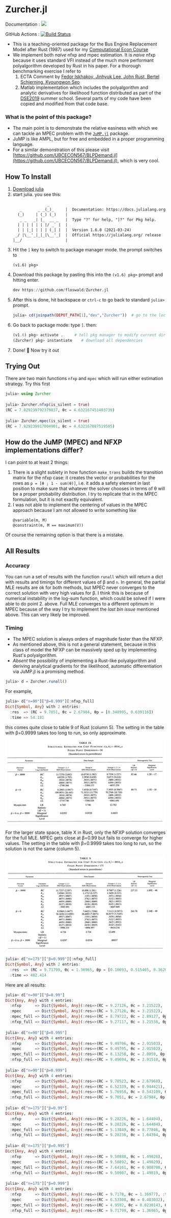 
# Zurcher.jl

Documentation : [![](https://img.shields.io/badge/docs-dev-blue.svg)](https://floswald.github.io/Zurcher.jl/dev)

GitHub Actions : [![Build Status](https://github.com/floswald/Zurcher.jl/workflows/CI/badge.svg)](https://github.com/floswald/Zurcher.jl/actions?query=workflow%3ACI+branch%3Amain)

* This is a teaching-oriented package for the Bus Engine Replacement Model after Rust (1987) used for my [Computational Econ Course](https://floswald.github.io/NumericalMethods/)
* We implement both _naive_ nfxp and mpec estimation. It is _naive_ nfxp because it uses standard VFI instead of the much more performant polyalgorithm developed by Rust in his paper. For a thorough benchmarking exercise I refer to 
    1. ECTA Comment by [Fedor Iskhakov, Jinhyuk Lee, John Rust, Bertel Schjerning, Kyoungwon Seo](https://www.econometricsociety.org/publications/econometrica/2016/01/01/comment-“constrained-optimization-approaches-estimation)
    1. Matlab implementation which includes the polyalgorithm and analytic derivatives for likelihood function distributed as part of the [DSE2019](https://github.com/dseconf/DSE2019/tree/master/02_DDC_SchjerningIskhakov/code/zurcher) summer school. Several parts of my code have been copied and modified from that code base.

### What is the point of this package?

* The main point is to demonstrate the relative easiness with which we can tackle an MPEC problem with the [`JuMP.jl`](https://jump.dev) package.
* JuMP is like AMPL, but for free and embedded in a proper programming language. 
* For a similar demonstration of this please visit [https://github.com/UBCECON567/BLPDemand.jl](https://github.com/UBCECON567/BLPDemand.jl), which is very cool.

## How To Install

1. [Download julia](https://julialang.org/downloads/)
2. start julia. you see this:
    ```
                   _
       _       _ _(_)_     |  Documentation: https://docs.julialang.org
      (_)     | (_) (_)    |
       _ _   _| |_  __ _   |  Type "?" for help, "]?" for Pkg help.
      | | | | | | |/ _` |  |
      | | |_| | | | (_| |  |  Version 1.6.0 (2021-03-24)
     _/ |\__'_|_|_|\__'_|  |  Official https://julialang.org/ release
    |__/                   |
    ```
3. Hit the `]` key to switch to package manager mode. the prompt switches to 
    ```
    (v1.6) pkg>
    ```
4. Download this package by pasting this into the `(v1.6) pkg>` prompt and hitting enter. 
    ```julia
    dev https://github.com/floswald/Zurcher.jl
    ```
5. After this is done, hit backspace or `ctrl-c` to go back to standard `julia>` prompt.
    ```julia
    julia> cd(joinpath(DEPOT_PATH[1],"dev","Zurcher"))  # go to the location of Zurcher
    ```
6. Go back to package mode: type `]`. then:
    ```julia
    (v1.6) pkg> activate .     # tell pkg manager to modify current directory
    (Zurcher) pkg> instantiate    # download all dependencies
    ```
7. Done! :tada: Now try it out


## Trying Out

There are two main functions `nfxp` and `mpec` which will run either estimation strategy. Try this first

```julia
julia> using Zurcher

julia> Zurcher.nfxp(is_silent = true)
(RC = 7.829239792379837, θc = 4.632167451403739)

julia> Zurcher.mpec(is_silent = true)
(RC = 7.829239917004901, θc = 4.632167887519505)
```

## How do the JuMP (MPEC) and NFXP implementations differ?

I can point to at least 2 things:

1. There is a slight sublety in how function `make_trans` builds the transition matrix for the nfxp case: it creates the vector or probabilities for the rows as `p = [θ ; 1 - sum(θ)]`, i.e. it adds a safety element in last position to make sure that whatever the solver chooses in terms of θ will be a proper probability distribution. I try to replicate that in the MPEC formulation, but it is not exactly equivalent. 
2. I was not able to implement the centering of values in the MPEC approach because I am not allowed to write something like
    ```
    @variable(m, M)
    @constraint(m, M == maximum(V))
    ```

Of course the remaining option is that there is a mistake.

## All Results

### Accuracy

You can run a set of results with the function `runall` which will return a dict with results and timings for different values of β and `n`. In general, the partial MLE results are ok for both methods, but MPEC never converges to the correct solution with very high values for β. I think this is because of numerical instability in the log-sum function, which could be solved if I were able to do point 2. above. Full MLE converges to a different optimum in MPEC because of the way I try to implement the _last bin issue_ mentioned above. This can very likely be improved.

### Timing

* The MPEC solution is always orders of magnitude faster than the NFXP.
* As mentioned above, this is not a general statement, because in this class of model the NFXP can be massively sped up by implementing Rust's polyalgorithm. 
* *Absent* the possibility of implementing a Rust-like polyalgorithm and deriving analytical gradients for the likelihood, automatic differentiation via JuMP.jl is a promising method. 

```julia
julia> d = Zurcher.runall()
```

For example, 

```julia
julia> d["n=90"]["β=0.999"][:nfxp_full]
Dict{Symbol, Any} with 2 entries:
  :res  => (RC = 9.7051, θc = 2.67984, θp = [0.348995, 0.639116])
  :time => 54.181
```

this comes quite close to table 9 of Rust (column 5). The setting in the table with β=0.9999 takes too long to run, so only approximate.

![](Rust-table9.png)


For the larger state space, table X in Rust, only the NFXP solution converges for the full MLE. MPEC gets close at β=0.99 but fails to converge for higher values. The setting in the table with β=0.9999 takes too long to run, so the solution is not the same (column 5).

![](Rust-table10.png)


```julia
julia> d["n=175"]["β=0.999"][:nfxp_full]
Dict{Symbol, Any} with 2 entries:
  :res  => (RC = 9.71799, θc = 1.36965, θp = [0.10693, 0.515465, 0.362037, 0.0143426, 0.000858029])
  :time => 402.414
```

Here are all results:

```julia
julia> d["n=90"]["β=0.99"]
Dict{Any, Any} with 4 entries:
  :nfxp      => Dict{Symbol, Any}(:res=>(RC = 9.27126, θc = 3.21522), :time=>2.23572)
  :mpec      => Dict{Symbol, Any}(:res=>(RC = 9.27126, θc = 3.21522), :time=>0.135772)
  :mpec_full => Dict{Symbol, Any}(:res=>(RC = 8.79722, θc = 2.89127, θp = [0.34908, 0.639006, 0.0119135]), :time=>0.347827)
  :nfxp_full => Dict{Symbol, Any}(:res=>(RC = 9.27117, θc = 3.21538, θp = [0.348981, 0.639128]), :time=>7.04272)

julia> d["n=90"]["β=0.995"]
Dict{Any, Any} with 4 entries:
  :nfxp      => Dict{Symbol, Any}(:res=>(RC = 9.49706, θc = 2.91503), :time=>4.09659)
  :mpec      => Dict{Symbol, Any}(:res=>(RC = 9.49705, θc = 2.91502), :time=>0.13477)
  :mpec_full => Dict{Symbol, Any}(:res=>(RC = 8.13258, θc = 2.0859, θp = [0.349273, 0.638827, 0.0119004]), :time=>0.339474)
  :nfxp_full => Dict{Symbol, Any}(:res=>(RC = 9.49694, θc = 2.91518, θp = [0.348988, 0.639121]), :time=>11.2313)

julia> d["n=90"]["β=0.999"]
Dict{Any, Any} with 4 entries:
  :nfxp      => Dict{Symbol, Any}(:res=>(RC = 9.70523, θc = 2.67968), :time=>20.7043)
  :mpec      => Dict{Symbol, Any}(:res=>(RC = 6.52339, θc = 0.944421), :time=>0.139025)
  :mpec_full => Dict{Symbol, Any}(:res=>(RC = 5.76958, θc = 0.543109, θp = [0.349667, 0.638459, 0.0118736]), :time=>0.24028)
  :nfxp_full => Dict{Symbol, Any}(:res=>(RC = 9.7051, θc = 2.67984, θp = [0.348995, 0.639116]), :time=>56.6185)

julia> d["n=175"]["β=0.99"]
Dict{Any, Any} with 4 entries:
  :nfxp      => Dict{Symbol, Any}(:res=>(RC = 9.28226, θc = 1.64404), :time=>4.88497)
  :mpec      => Dict{Symbol, Any}(:res=>(RC = 9.28226, θc = 1.64404), :time=>0.170268)
  :mpec_full => Dict{Symbol, Any}(:res=>(RC = 5.13849, θc = 0.77846, θp = [0.0743879, 0.446249, 0.416163, 0.0246749, 0.00295022, 0.0355752]), :time=>38.…
  :nfxp_full => Dict{Symbol, Any}(:res=>(RC = 9.28236, θc = 1.64394, θp = [0.106926, 0.51546, 0.362044, 0.0143433, 0.000858095]), :time=>51.7586)

julia> d["n=175"]["β=0.995"]
Dict{Any, Any} with 4 entries:
  :nfxp      => Dict{Symbol, Any}(:res=>(RC = 9.50888, θc = 1.49028), :time=>11.727)
  :mpec      => Dict{Symbol, Any}(:res=>(RC = 9.50892, θc = 1.49029), :time=>0.226373)
  :mpec_full => Dict{Symbol, Any}(:res=>(RC = 7.64161, θc = 0.908708, θp = [0.107058, 0.515525, 0.361783, 0.0143501, 0.000886562, 0.000397098]), :time=>…
  :nfxp_full => Dict{Symbol, Any}(:res=>(RC = 9.50907, θc = 1.49019, θp = [0.106928, 0.515463, 0.36204, 0.0143429, 0.000858059]), :time=>117.805)

julia> d["n=175"]["β=0.999"]
Dict{Any, Any} with 4 entries:
  :nfxp      => Dict{Symbol, Any}(:res=>(RC = 9.7178, θc = 1.36977), :time=>62.5056)
  :mpec      => Dict{Symbol, Any}(:res=>(RC = 6.53308, θc = 0.483032), :time=>0.213384)
  :mpec_full => Dict{Symbol, Any}(:res=>(RC = 4.9592, θc = 0.0230143, θp = [0.107947, 0.5164, 0.360075, 0.0142959, 0.000885655, 0.000396517]), :time=>14…
  :nfxp_full => Dict{Symbol, Any}(:res=>(RC = 9.71799, θc = 1.36965, θp = [0.10693, 0.515465, 0.362037, 0.0143426, 0.000858029]), :time=>432.629)
```

